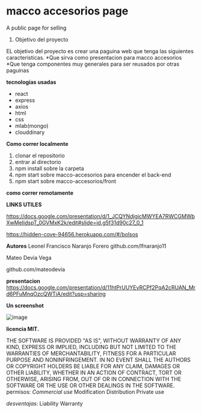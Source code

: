 # macco accesorios page
A public page for selling 

1) Objetivo del proyecto 

EL objetivo del proyecto es crear una paguina web que tenga las siguientes caracteristicas.
*Que sirva como presentacion para macco accesorios
*Que tenga componentes muy generales para ser reusados por otras paguinas




**tecnologías usadas**
* react
* express
* axios
* html
* css
* mlab(mongo)
* clouddinary
 
**Como correr localmente**

1) clonar el repositorio
2) entrar al directorio
3) npm install sobre la carpeta
4) npm start sobre macco-accesorios para encender el back-end
5) npm start sobre macco-accesorios/front


**como correr remotamente**


**LINKS UTILES**

https://docs.google.com/presentation/d/1_JCQYNdjgicMWYEA7RWCGMWbXwMeIidspT_0GVMxK2k/edit#slide=id.g5f31d90c27_0_1

https://hidden-cove-94656.herokuapp.com/#/bolsos

**Autores** 
Leonel Francisco Naranjo Forero 
github.com/lfnaranjo11

Mateo Devia Vega

github.com/mateodevia

**presentacion**
 https://docs.google.com/presentation/d/11htPrUUYEvRCPf2PqA2cRUAN_Mrd6PFuMnqOzcQWTiA/edit?usp=sharing

 **Un screenshot**
 
![image](https://drive.google.com/uc?export=view&id=17wg7_LenCjFosHBwS3e9Nz_DnXaTdIqv)


 **licencia MIT.**
 
 THE SOFTWARE IS PROVIDED "AS IS", WITHOUT WARRANTY OF ANY KIND, EXPRESS OR
IMPLIED, INCLUDING BUT NOT LIMITED TO THE WARRANTIES OF MERCHANTABILITY,
FITNESS FOR A PARTICULAR PURPOSE AND NONINFRINGEMENT. IN NO EVENT SHALL THE
AUTHORS OR COPYRIGHT HOLDERS BE LIABLE FOR ANY CLAIM, DAMAGES OR OTHER
LIABILITY, WHETHER IN AN ACTION OF CONTRACT, TORT OR OTHERWISE, ARISING FROM,
OUT OF OR IN CONNECTION WITH THE SOFTWARE OR THE USE OR OTHER DEALINGS IN THE
SOFTWARE.
permisos: 
*Commercial use*
 Modification
 Distribution
 Private use

*desventajas*:
Liability
 Warranty
